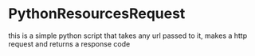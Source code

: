 # PythonResourcesRequest
this is a simple python script that takes any url passed to it, makes a http request and returns a response code

